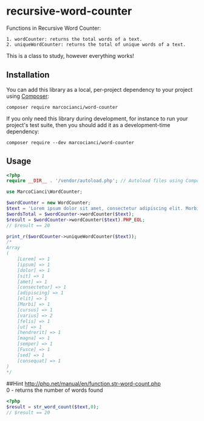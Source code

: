 # recursive-word-counter
Functions in Recursive Word Counter: 

    1. wordCounter: returns the total words of a text.
    2. uniqueWordCounter: returns the total of unique words of a text.

This is a class to study, however everything works!

## Installation

You can add this library as a local, per-project dependency to your project using [Composer](https://getcomposer.org/):

    composer require marcocianci/word-counter
    
If you only need this library during development, for instance to run your project's test suite, then you should add it as a development-time dependency:

    composer require --dev marcocianci/word-counter
    
## Usage

```php
<?php
require __DIR__ . '/vendor/autoload.php'; // Autoload files using Composer autoload

use MarcoCianci\WordCounter;

$wordCounter = new WordCounter;
$text = 'Lorem ipsum dolor sit amet, consectetur adipiscing elit. Morbi cursus varius felis, ut hendrerit magna semper varius. Fusce sed consequat.';
$wordsTotal = $wordCounter->wordCounter($text);
$result = $wordCounter->wordCounter($text).PHP_EOL;
// $result == 20

print_r($wordCounter->uniqueWordCounter($text));
/*
Array
(
    [Lorem] => 1
    [ipsum] => 1
    [dolor] => 1
    [sit] => 1
    [amet] => 1
    [consectetur] => 1
    [adipiscing] => 1
    [elit] => 1
    [Morbi] => 1
    [cursus] => 1
    [varius] => 2
    [felis] => 1
    [ut] => 1
    [hendrerit] => 1
    [magna] => 1
    [semper] => 1
    [Fusce] => 1
    [sed] => 1
    [consequat] => 1
)
*/
```

##Hint
http://php.net/manual/en/function.str-word-count.php \
0 - returns the number of words found
```php
<?php
$result = str_word_count($text,0);
// $result == 20
```
